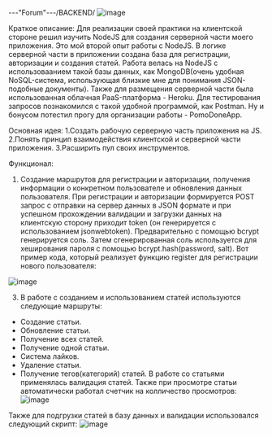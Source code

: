 ---"Forum"---/BACKEND/
![image](https://github.com/Aleksandr-Khokhrin/MyForumApp_node-back/assets/147053338/5a87b5e4-72c0-48e8-a23c-dfadaa2c9003)

Краткое описание:
Для реализации своей практики на клиентской стороне решил изучить NodeJS для создания серверной части моего приложения. 
Это мой второй опыт работы с NodeJS. В логике серверной части в приложении создана база для регистрации, авторизации и создания статей. Работа велась на NodeJS с использоваанием такой базы данных, как MongoDB(очень удобная NoSQL-система, использующая близкие мне для понимания JSON-подобные документы). Также для размещения серверной части была использованная облачная PaaS-платформа - Heroku. Для тестирования запросов познакомился с такой удобной программой, как Postman. Ну и бонусом потестил прогу для организации работы - PomoDoneApp. 

Основная идея: 
1.Создать рабочую серверную часть приложения на JS. 
2.Понять принцип взаимодействия клиентской и серверной части приложения. 
3.Расширить пул своих инструментов. 

Функционал:
1. Создание маршрутов для регистрации и авторизации, получения информации о конкретном пользователе и обновления данных пользователя. 
При регистрации и авторизации формируется POST запрос с отправки на сервер данных в JSON формате и при успешном прохождении валидации и загрузки данных на клиентскую сторону приходит token (он генерируется с использованием jsonwebtoken). Предварительно с помощью bcrypt генерируется соль. Затем сгенерированная соль используется для хеширования пароля с помощью bcrypt.hash(password, salt). 
Вот пример кода, который реализует функцию register для регистрации нового пользователя:

![image](https://github.com/Aleksandr-Khokhrin/MyForumApp_node-back/assets/147053338/7245fad1-01e9-4121-9afa-1841b50a9ea2)

3. В работе с созданием и использованием статей используются следующие маршруты:
- Создание статьи.
- Обновление статьи.
- Получение всех статей.
- Получение одной статьи.
- Система лайков.
- Удаление статьи.
- Получение тегов(категорий) статей.
В работе со статьями применялась валидация статей. Также при просмотре статьи автоматически работал счетчик на колличество просмотров:
![image](https://github.com/Aleksandr-Khokhrin/MyForumApp_node-back/assets/147053338/46fa5317-9d7b-4bdd-81ef-4c9ada43f43e)

Также для подгрузки статей в базу данных и валидации использовался следующий скрипт:
![image](https://github.com/Aleksandr-Khokhrin/MyForumApp_node-back/assets/147053338/95a8bd37-b4a2-4730-af91-ff971d5523d6)


